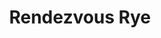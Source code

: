 ---
layout: recipe
title: Rendezvous Rye
category: North American - Rye
aged: NAS
abv: 46
distillery: High West
distillery-location: Utah, USA
nose: Lots of cinnamon and cloves, along with vanilla, some mint, and a little caramel.
palate: Huge cinnamon and peppery rye kick to start, followed by mint, brown sugar, and dark chocolate.
finish: Peppery rye spice fades into pure cinnamon that starts robust but gradually gets more subtle. There is also vanilla and a hint of citrus that lingers for a decent amount of time.
tag:
    - rye
    - whiskey
---